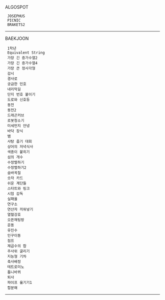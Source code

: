 ALGOSPOT

     JOSEPHUS
     PICNIC
     BRAKETS2

***

BAEKJOON
     
     1학년
     Equivalent String
     가장 긴 증가수열2
     가장 긴 증가수열4
     가장 큰 정사각형
     감시
     경사로
     궁금한 민호
     내리막길
     단지 번호 붙이기
     도로와 신호등
     동전
     동전2
     드래곤커브
     로봇청소기
     미세먼지 안녕
     바닥 장식
     뱀
     사탕 줍기 대회
     상어의 저녁식사
     색종이 붙히기
     섬의 개수
     수정렬하기
     수정렬하기2
     숨바꼭질
     숫자 카드
     쉬운 계단들
     스타트와 링크
     시험 감독
     실패율
     연구소
     연산자 끼워넣기
     열혈강호
     오픈채팅방
     운동
     유진수
     인구이동
     점프
     제곱수의 합
     주사위 굴리기
     지능형 기차
     축사배정
     테트로미노
     톱니바퀴
     퇴사
     파이프 옮기기1
     합분해
***
